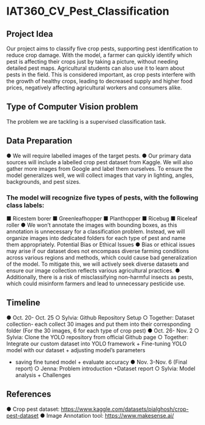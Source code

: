 # IAT360_CV_Pest_Classification

 ## Project Idea
 Our project aims to classify five crop pests, supporting pest identification to reduce crop
 damage. With the model, a farmer can quickly identify which pest is affecting their crops
 just by taking a picture, without needing detailed pest maps. Agricultural students can
 also use it to learn about pests in the field.
 This is considered important, as crop pests interfere with the growth of healthy crops,
 leading to decreased supply and higher food prices, negatively affecting agricultural
 workers and consumers alike.
 ## Type of Computer Vision problem
 The problem we are tackling is a supervised classification task.
 ## Data Preparation
 ● We will require labelled images of the target pests.
 ● Our primary data sources will include a labelled crop pest dataset from Kaggle.
 We will also gather more images from Google and label them ourselves. To
 ensure the model generalizes well, we will collect images that vary in lighting,
 angles, backgrounds, and pest sizes.
 ### The model will recognize five types of pests, with the following class labels:
 ■ Ricestem borer
 ■ Greenleafhopper
 ■ Planthopper
 ■ Ricebug
 ■ Riceleaf roller
 ● We won’t annotate the images with bounding boxes, as this annotation is
 unnecessary for a classification problem. Instead, we will organize images into
 dedicated folders for each type of pest and name them appropriately.
 Potential Bias or Ethical Issues
 ● Bias or ethical issues may arise if our dataset does not encompass diverse
 farming conditions across various regions and methods, which could cause bad
 generalization of the model. To mitigate this, we will actively seek diverse
 datasets and ensure our image collection reflects various agricultural practices.
 ● Additionally, there is a risk of misclassifying non-harmful insects as pests, which
 could misinform farmers and lead to unnecessary pesticide use.
## Timeline
 ● Oct. 20- Oct. 25
 ○ Sylvia: Github Repository Setup
 ○ Together: Dataset collection- each collect 30 images and put them into
 their corresponding folder (For the 30 images, 6 for each type of crop
 pest)
 ● Oct. 26- Nov. 2
 ○ Sylvia: Clone the YOLO repository from official Github page
 ○ Together: Integrate our custom dataset into YOLO framework +
 Fine-tuning YOLO model with our dataset + adjusting model’s parameters
 + saving fine tuned model + evaluate accuracy
 ● Nov. 3-Nov. 6 (Final report)
 ○ Jenna: Problem introduction +Dataset report
 ○ Sylvia: Model analysis + Challenges

## References
 ● Crop pest dataset: https://www.kaggle.com/datasets/pialghosh/crop-pest-dataset
 ● Image Annotation tool: https://www.makesense.ai/ 
